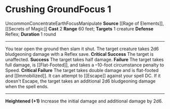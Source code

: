 ﻿---
actions: '[two-actions]'
area: null
bloodline: null
component: null
cost: null
deity: null
domain: null
duration: 1 round
element: Earth
heighten: '+1'
heighten_level: 1, 2, 3, 4, 5, 6, 7, 8, 9, 10
id: '1306'
lesson: null
level: '1'
mystery: null
name: Crushing Ground
patron_theme: null
range: 60 feet
rarity: Uncommon
requirement: null
saving_throw: Reflex
school: null
source: '[[DATABASE/source/Rage of Elements|Rage of Elements]]'
target: 1 creature
tradition: null
trait:
- '[[DATABASE/trait/Concentrate|Concentrate]]'
- '[[DATABASE/trait/Earth|Earth]]'
- '[[DATABASE/trait/Focus|Focus]]'
- '[[DATABASE/trait/Manipulate|Manipulate]]'
- '[[DATABASE/trait/Uncommon|Uncommon]]'
trigger: null
type: Focus

---
# Crushing Ground<span class="item-type">Focus 1</span>

<span class="trait-uncommon item-trait">Uncommon</span><span class="item-trait">Concentrate</span><span class="item-trait">Earth</span><span class="item-trait">Focus</span><span class="item-trait">Manipulate</span>
**Source** [[Rage of Elements]], [[Secrets of Magic]] 
**Cast** <span class="action-icon">2</span> 
**Range** 60 feet; **Targets** 1 creature
**Defense** Reflex; **Duration** 1 round

---
You tear open the ground then slam it shut. The target creature takes 2d6 bludgeoning damage with a Reflex save.
**Critical Success** The target is unaffected.
**Success** The target takes half damage.
**Failure** The target takes full damage, is [[Flat-Footed]], and takes a –10-foot circumstance penalty to Speed.
**Critical Failure** The target takes double damage and is flat-footed and [[Immobilized]]. It can attempt to [[Escape]] against your spell DC. If it doesn't Escape, the target takes an additional 2d6 bludgeoning damage when the spell ends.

---
**Heightened (+1)** Increase the initial damage and additional damage by 2d6.